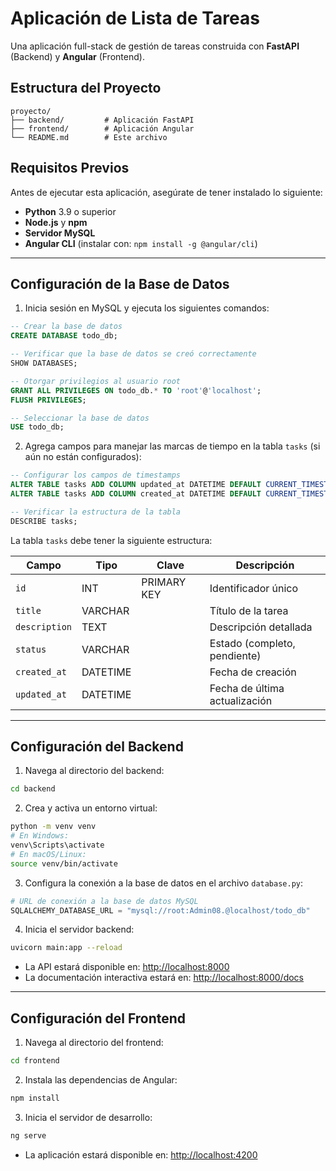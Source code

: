 # Aplicación de Lista de Tareas

Una aplicación full-stack de gestión de tareas construida con **FastAPI** (Backend) y **Angular** (Frontend).

## **Estructura del Proyecto**
```
proyecto/
├── backend/         # Aplicación FastAPI
├── frontend/        # Aplicación Angular
└── README.md        # Este archivo
```

## **Requisitos Previos**

Antes de ejecutar esta aplicación, asegúrate de tener instalado lo siguiente:

- **Python** 3.9 o superior
- **Node.js** y **npm**
- **Servidor MySQL**
- **Angular CLI** (instalar con: `npm install -g @angular/cli`)

---

## **Configuración de la Base de Datos**

1. Inicia sesión en MySQL y ejecuta los siguientes comandos:

```sql
-- Crear la base de datos
CREATE DATABASE todo_db;

-- Verificar que la base de datos se creó correctamente
SHOW DATABASES;

-- Otorgar privilegios al usuario root
GRANT ALL PRIVILEGES ON todo_db.* TO 'root'@'localhost';
FLUSH PRIVILEGES;

-- Seleccionar la base de datos
USE todo_db;
```

2. Agrega campos para manejar las marcas de tiempo en la tabla `tasks` (si aún no están configurados):

```sql
-- Configurar los campos de timestamps
ALTER TABLE tasks ADD COLUMN updated_at DATETIME DEFAULT CURRENT_TIMESTAMP ON UPDATE CURRENT_TIMESTAMP;
ALTER TABLE tasks ADD COLUMN created_at DATETIME DEFAULT CURRENT_TIMESTAMP;

-- Verificar la estructura de la tabla
DESCRIBE tasks;
```

La tabla `tasks` debe tener la siguiente estructura:

| Campo       | Tipo        | Clave        | Descripción                  |
|-------------|-------------|--------------|------------------------------|
| `id`        | INT         | PRIMARY KEY  | Identificador único          |
| `title`     | VARCHAR     |              | Título de la tarea           |
| `description`| TEXT       |              | Descripción detallada        |
| `status`    | VARCHAR     |              | Estado (completo, pendiente) |
| `created_at`| DATETIME    |              | Fecha de creación            |
| `updated_at`| DATETIME    |              | Fecha de última actualización|

---

## **Configuración del Backend**

1. Navega al directorio del backend:

```bash
cd backend
```

2. Crea y activa un entorno virtual:

```bash
python -m venv venv
# En Windows:
venv\Scripts\activate
# En macOS/Linux:
source venv/bin/activate
```

3. Configura la conexión a la base de datos en el archivo `database.py`:

```python
# URL de conexión a la base de datos MySQL
SQLALCHEMY_DATABASE_URL = "mysql://root:Admin08.@localhost/todo_db"
```

4. Inicia el servidor backend:

```bash
uvicorn main:app --reload
```

- La API estará disponible en: [http://localhost:8000](http://localhost:8000)  
- La documentación interactiva estará en: [http://localhost:8000/docs](http://localhost:8000/docs)

---

## **Configuración del Frontend**

1. Navega al directorio del frontend:

```bash
cd frontend
```

2. Instala las dependencias de Angular:

```bash
npm install
```

3. Inicia el servidor de desarrollo:

```bash
ng serve
```

- La aplicación estará disponible en: [http://localhost:4200](http://localhost:4200)